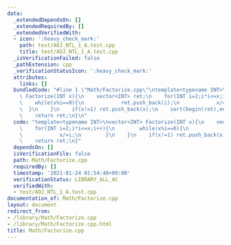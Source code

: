 ```yaml
---
data:
  _extendedDependsOn: []
  _extendedRequiredBy: []
  _extendedVerifiedWith:
  - icon: ':heavy_check_mark:'
    path: test/AOJ_NTL_1_A.test.cpp
    title: test/AOJ_NTL_1_A.test.cpp
  _isVerificationFailed: false
  _pathExtension: cpp
  _verificationStatusIcon: ':heavy_check_mark:'
  attributes:
    links: []
  bundledCode: "#line 1 \"Math/Factorize.cpp\"\ntemplate<typename INT>\nvector<INT>\
    \ Factorize(INT x){\n    vector<INT> ret;\n    for(INT i=2;i*i<=x;i++){\n    \
    \    while(x%i==0){\n            ret.push_back(i);\n            x/=i;\n      \
    \  }\n    }\n    if(x!=1) ret.push_back(x);\n    sort(begin(ret),end(ret));\n\
    \    return ret;\n}\n"
  code: "template<typename INT>\nvector<INT> Factorize(INT x){\n    vector<INT> ret;\n\
    \    for(INT i=2;i*i<=x;i++){\n        while(x%i==0){\n            ret.push_back(i);\n\
    \            x/=i;\n        }\n    }\n    if(x!=1) ret.push_back(x);\n    sort(begin(ret),end(ret));\n\
    \    return ret;\n}"
  dependsOn: []
  isVerificationFile: false
  path: Math/Factorize.cpp
  requiredBy: []
  timestamp: '2021-01-24 01:54:40+09:00'
  verificationStatus: LIBRARY_ALL_AC
  verifiedWith:
  - test/AOJ_NTL_1_A.test.cpp
documentation_of: Math/Factorize.cpp
layout: document
redirect_from:
- /library/Math/Factorize.cpp
- /library/Math/Factorize.cpp.html
title: Math/Factorize.cpp
---
```

